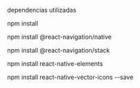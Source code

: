 dependencias utilizadas

npm install

npm install @react-navigation/native

npm install @react-navigation/stack

npm install react-native-elements

npm install react-native-vector-icons --save